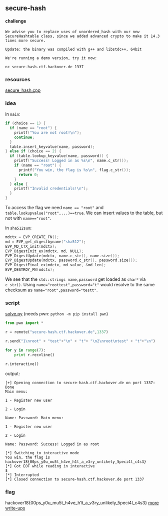 ## secure-hash
#### challenge
````
We advise you to replace uses of unordered_hash with our new SecureHashtable class, since we added advanced crypto to make it 14.3 times more secure.

Update: the binary was compiled with g++ and libstdc++, 64bit

We're running a demo version, try it now:

nc secure-hash.ctf.hackover.de 1337
````

### resources
[secure_hash.cpp](secure_hash.cpp)

### idea
in ```main```:
```cpp
if (choice == 1) {
  if (name == "root") {
    printf("You are not root!\n");
    continue;
  }
  table.insert_keyvalue(name, password);
} else if (choice == 2) {
  if (table.lookup_keyvalue(name, password)) {
    printf("Success! Logged in as %s\n", name.c_str());
    if (name == "root") {
      printf("You win, the flag is %s\n", flag.c_str());
      return 0;
    }
  } else {
    printf("Invalid credentials!\n");
  }
}
```
To access the flag we need ```name == "root"``` and ```table.lookupvalue("root",...)==true```.
We can insert values to the table, but not with ```name=="root"```.

in ```sha512sum```:
```cpp
mdctx = EVP_CREATE_FN();
md = EVP_get_digestbyname("sha512");
EVP_MD_CTX_init(mdctx);
EVP_DigestInit_ex(mdctx, md, NULL);
EVP_DigestUpdate(mdctx, name.c_str(), name.size());
EVP_DigestUpdate(mdctx, password.c_str(), password.size());
EVP_DigestFinal_ex(mdctx, md_value, &md_len);
EVP_DESTROY_FN(mdctx);
```
We see that the ```std::strings name,password``` get loaded as ```char*``` via ```c_str()```. Using ```name="roottest",password="t"``` would resolve to the same checksum as ```name="root",password="testt"```.

### script
[solve.py](solve.py) (needs pwn: ```python -m pip install pwn```)
```python
from pwn import *

r = remote("secure-hash.ctf.hackover.de",1337)

r.send("1\nroot" + "test"+"\n" + "t"+ "\n2\nroot\ntest" + "t"+"\n")

for y in range(7):
	print r.recvline()

r.interactive()
```
output:
```
[+] Opening connection to secure-hash.ctf.hackover.de on port 1337: Done
Main menu:

1 - Register new user

2 - Login

Name: Password: Main menu:

1 - Register new user

2 - Login

Name: Password: Success! Logged in as root

[*] Switching to interactive mode
You win, the flag is hackover18{00ps_y0u_mu5t_h4ve_h1t_a_v3ry_unlikely_5peci4l_c4s3}
[*] Got EOF while reading in interactive
$
[*] Interrupted
[*] Closed connection to secure-hash.ctf.hackover.de port 1337
```
### flag
hackover18{00ps_y0u_mu5t_h4ve_h1t_a_v3ry_unlikely_5peci4l_c4s3}
[more write-ups](../../)

